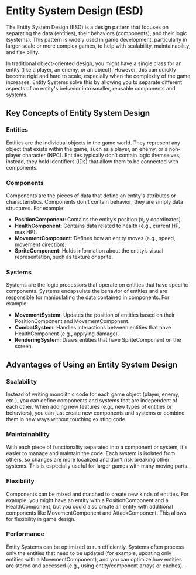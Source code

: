 # Entity System Design (ESD)

The Entity System Design (ESD) is a design pattern that focuses on separating the data (entities), their behaviors (components), and their logic (systems). This pattern is widely used in game development, particularly in larger-scale or more complex games, to help with scalability, maintainability, and flexibility.

In traditional object-oriented design, you might have a single class for an entity (like a player, an enemy, or an object). However, this can quickly become rigid and hard to scale, especially when the complexity of the game increases. Entity Systems solve this by allowing you to separate different aspects of an entity's behavior into smaller, reusable components and systems.

## Key Concepts of Entity System Design

### Entities
Entities are the individual objects in the game world. They represent any object that exists within the game, such as a player, an enemy, or a non-player character (NPC). Entities typically don't contain logic themselves; instead, they hold identifiers (IDs) that allow them to be connected with components.

### Components
Components are the pieces of data that define an entity's attributes or characteristics. Components don't contain behavior; they are simply data structures. For example:

- **PositionComponent**: Contains the entity’s position (x, y coordinates).
- **HealthComponent**: Contains data related to health (e.g., current HP, max HP).
- **MovementComponent**: Defines how an entity moves (e.g., speed, movement direction).
- **SpriteComponent**: Holds information about the entity’s visual representation, such as texture or sprite.

### Systems
Systems are the logic processors that operate on entities that have specific components. Systems encapsulate the behavior of entities and are responsible for manipulating the data contained in components. For example:

- **MovementSystem**: Updates the position of entities based on their PositionComponent and MovementComponent.
- **CombatSystem**: Handles interactions between entities that have HealthComponent (e.g., applying damage).
- **RenderingSystem**: Draws entities that have SpriteComponent on the screen.

## Advantages of Using an Entity System Design

### Scalability
Instead of writing monolithic code for each game object (player, enemy, etc.), you can define components and systems that are independent of each other. When adding new features (e.g., new types of entities or behaviors), you can just create new components and systems or combine them in new ways without touching existing code.

### Maintainability
With each piece of functionality separated into a component or system, it's easier to manage and maintain the code. Each system is isolated from others, so changes are more localized and don't risk breaking other systems. This is especially useful for larger games with many moving parts.

### Flexibility
Components can be mixed and matched to create new kinds of entities. For example, you might have an entity with a PositionComponent and a HealthComponent, but you could also create an entity with additional components like MovementComponent and AttackComponent. This allows for flexibility in game design.

### Performance
Entity Systems can be optimized to run efficiently. Systems often process only the entities that need to be updated (for example, updating only entities with a MovementComponent), and you can optimize how entities are stored and accessed (e.g., using entity/component arrays or caches).

